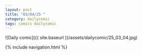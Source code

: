 ```yaml
---
layout: post
title: "03/04/25 "
category: dailycomic
tags: comics dailycomic
---
```

![Daily comic]({{ site.baseurl }}/assets/dailycomic/25_03_04.jpg)

{% include navigation.html %}

